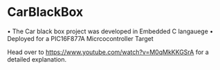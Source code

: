 # CarBlackBox

• The Car black box project was developed in Embedded C langauege
• Deployed for a PIC16F877A Micrcocontroller Target

Head over to https://www.youtube.com/watch?v=M0qMkKKGSrA for a detailed explanation.

